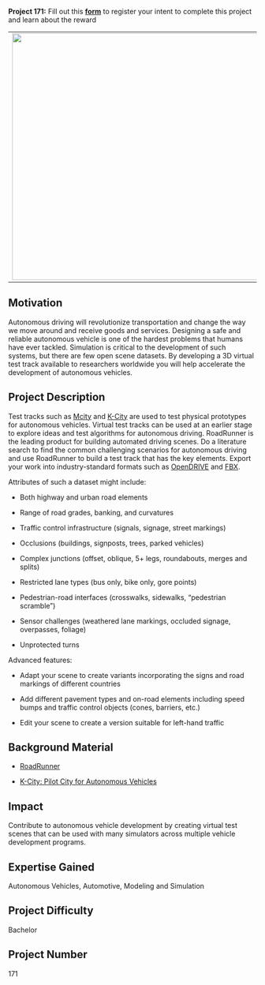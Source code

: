 **Project 171:** Fill out this <strong>[form](https://forms.office.com/Pages/ResponsePage.aspx?id=ETrdmUhDaESb3eUHKx3B5lOTzSa_A6lPqq2LJKzvpM5UMTBZRkc4UTRETjFERVRDWllQRE40OUFSQS4u)</strong> to  register your intent to complete this project and learn about the reward

<table>
<td><img src="/images/virtualWorld.png"  width=500 /></td>
<td><p><h1>3D Virtual Test Track for Autonomous Driving</h1></p>
<p> Design a 3D virtual environment to test the diverse conditions needed to develop an autonomous vehicle. </p>
</table>

## Motivation

Autonomous driving will revolutionize transportation and change the way we move around and receive goods and services. Designing a safe and reliable autonomous vehicle is one of the hardest problems that humans have ever tackled. Simulation is critical to the development of such systems, but there are few open scene datasets. By developing a 3D virtual test track available to researchers worldwide you will help accelerate the development of autonomous vehicles.

## Project Description

Test tracks such as [Mcity](https://en.wikipedia.org/wiki/Mcity) and [K-City](https://www.imnovation-hub.com/digital-transformation/k-cit-test-bed-fo-driverless-cars/) are used to test physical prototypes for autonomous vehicles. Virtual test tracks can be used at an earlier stage to explore ideas and test algorithms for autonomous driving. RoadRunner is the leading product for building automated driving scenes. Do a literature search to find the common challenging scenarios for autonomous driving and use RoadRunner to build a test track that has the key elements. Export your work into industry-standard formats such as [OpenDRIVE](https://www.asam.net/standards/detail/opendrive/) and [FBX](https://www.autodesk.com/products/fbx/overview). 

Attributes of such a dataset might include: 

- Both highway and urban road elements 

- Range of road grades, banking, and curvatures 

- Traffic control infrastructure (signals, signage, street markings) 

- Occlusions (buildings, signposts, trees, parked vehicles) 

- Complex junctions (offset, oblique, 5+ legs, roundabouts, merges and splits) 

- Restricted lane types (bus only, bike only, gore points) 

- Pedestrian-road interfaces (crosswalks, sidewalks, “pedestrian scramble”) 

- Sensor challenges (weathered lane markings, occluded signage, overpasses, foliage) 

- Unprotected turns 


Advanced features:

- Adapt your scene to create variants incorporating the signs and road markings of different countries 

- Add different pavement types and on-road elements including speed bumps and traffic control objects (cones, barriers, etc.) 

- Edit your scene to create a version suitable for left-hand traffic 

## Background Material

- [RoadRunner](https://www.mathworks.com/products/roadrunner.html)

- [K-City: Pilot City for Autonomous Vehicles](https://www.youtube.com/watch?v=uts6n8go1Q0)

## Impact

Contribute to autonomous vehicle development by creating virtual test scenes that can be used with many simulators across multiple vehicle development programs. 

## Expertise Gained 

Autonomous Vehicles, Automotive, Modeling and Simulation


## Project Difficulty

Bachelor

## Project Number

171
